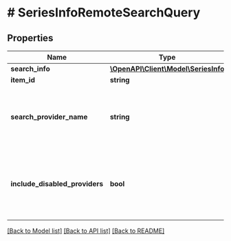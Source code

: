 # # SeriesInfoRemoteSearchQuery

## Properties

Name | Type | Description | Notes
------------ | ------------- | ------------- | -------------
**search_info** | [**\OpenAPI\Client\Model\SeriesInfo**](SeriesInfo.md) |  | [optional]
**item_id** | **string** |  | [optional]
**search_provider_name** | **string** | Gets or sets the provider name to search within if set. | [optional]
**include_disabled_providers** | **bool** | Gets or sets a value indicating whether disabled providers should be included. | [optional]

[[Back to Model list]](../../README.md#models) [[Back to API list]](../../README.md#endpoints) [[Back to README]](../../README.md)
